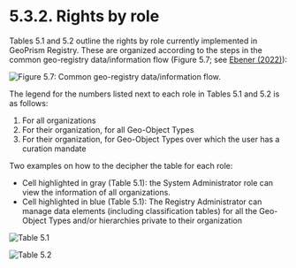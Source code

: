 # 5.3.2. Rights by role

Tables 5.1 and 5.2 outline the rights by role currently implemented in GeoPrism Registry. These are organized according to the steps in the common geo-registry data/information flow (Figure 5.7; see [Ebener (2022)](https://healthgeolab.net/DOCUMENTS/Guidance\_Common\_Geo-registry\_Ve2.pdf)):

![Figure 5.7: Common geo-registry data/information flow.](https://lh5.googleusercontent.com/-CR9Ja-Sp0pcDLp4Pw10qV\_02iquXyUJZqWK2nac8uKDrQ2jqZXHQC24oolVCvCqZVCdZ-aozpO4tn8lLpdeee\_zyGM4t4PmjYRw\_dPhEqXhd-2nGh-0rQxwKtXjrmAu0GcT5Yg9jWACJJIf-BLNyM2MmvF2UbtKnRKY3P9jCM9QdzcgwAVoTvUx8g)

The legend for the numbers listed next to each role in Tables 5.1 and 5.2 is as follows:

1. For all organizations
2. For their organization, for all Geo-Object Types
3. For their organization, for Geo-Object Types over which the user has a curation mandate

Two examples on how to the decipher the table for each role:

* Cell highlighted in gray (Table 5.1): the System Administrator role can view the information of all organizations.
* Cell highlighted in blue (Table 5.1): The Registry Administrator can manage data elements (including classification tables) for all the Geo-Object Types and/or hierarchies private to their organization

![Table 5.1](<../../../../.gitbook/assets/Screenshot from 2022-09-28 14-54-14.png>)

![Table 5.2](<../../../../.gitbook/assets/Screenshot from 2022-09-28 14-55-46.png>)
